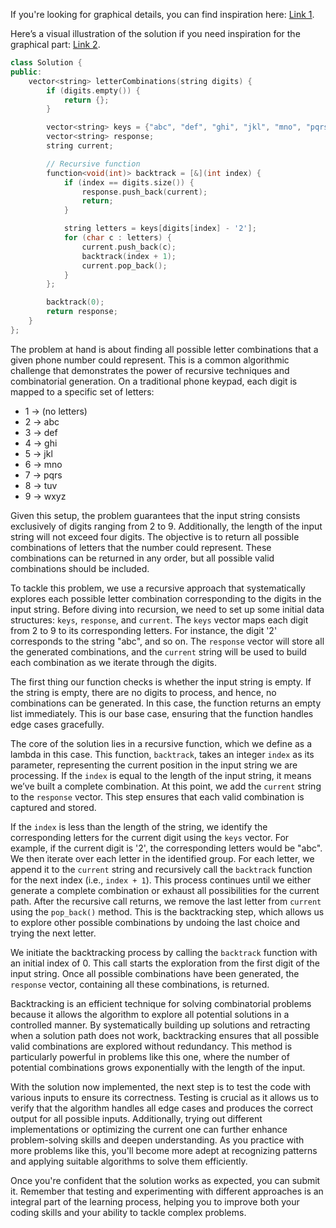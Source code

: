 If you're looking for graphical details, you can find inspiration here: [Link 1](https://www.educative.io/module/page/1j8yMXCkMj37LOGWX/10370001/4864305465655296/6549792358137856).

Here’s a visual illustration of the solution if you need inspiration for the graphical part: [Link 2](https://www.educative.io/module/page/1j8yMXCkMj37LOGWX/10370001/4864305465655296/4806207468208128).

```cpp
class Solution {
public:
    vector<string> letterCombinations(string digits) {
        if (digits.empty()) {
            return {};
        }

        vector<string> keys = {"abc", "def", "ghi", "jkl", "mno", "pqrs", "tuv", "wxyz"};
        vector<string> response;
        string current;

        // Recursive function
        function<void(int)> backtrack = [&](int index) {
            if (index == digits.size()) {
                response.push_back(current);
                return;
            }

            string letters = keys[digits[index] - '2'];
            for (char c : letters) {
                current.push_back(c);
                backtrack(index + 1);
                current.pop_back();
            }
        };

        backtrack(0);
        return response;
    }
};
```

The problem at hand is about finding all possible letter combinations that a given phone number could represent. This is a common algorithmic challenge that demonstrates the power of recursive techniques and combinatorial generation. On a traditional phone keypad, each digit is mapped to a specific set of letters:

- 1 → (no letters)  
- 2 → abc  
- 3 → def  
- 4 → ghi  
- 5 → jkl  
- 6 → mno  
- 7 → pqrs  
- 8 → tuv  
- 9 → wxyz  

Given this setup, the problem guarantees that the input string consists exclusively of digits ranging from 2 to 9. Additionally, the length of the input string will not exceed four digits. The objective is to return all possible combinations of letters that the number could represent. These combinations can be returned in any order, but all possible valid combinations should be included.

To tackle this problem, we use a recursive approach that systematically explores each possible letter combination corresponding to the digits in the input string. Before diving into recursion, we need to set up some initial data structures: `keys`, `response`, and `current`. The `keys` vector maps each digit from 2 to 9 to its corresponding letters. For instance, the digit '2' corresponds to the string "abc", and so on. The `response` vector will store all the generated combinations, and the `current` string will be used to build each combination as we iterate through the digits.

The first thing our function checks is whether the input string is empty. If the string is empty, there are no digits to process, and hence, no combinations can be generated. In this case, the function returns an empty list immediately. This is our base case, ensuring that the function handles edge cases gracefully.

The core of the solution lies in a recursive function, which we define as a lambda in this case. This function, `backtrack`, takes an integer `index` as its parameter, representing the current position in the input string we are processing. If the `index` is equal to the length of the input string, it means we’ve built a complete combination. At this point, we add the `current` string to the `response` vector. This step ensures that each valid combination is captured and stored.

If the `index` is less than the length of the string, we identify the corresponding letters for the current digit using the `keys` vector. For example, if the current digit is '2', the corresponding letters would be "abc". We then iterate over each letter in the identified group. For each letter, we append it to the `current` string and recursively call the `backtrack` function for the next index (i.e., `index + 1`). This process continues until we either generate a complete combination or exhaust all possibilities for the current path. After the recursive call returns, we remove the last letter from `current` using the `pop_back()` method. This is the backtracking step, which allows us to explore other possible combinations by undoing the last choice and trying the next letter.

We initiate the backtracking process by calling the `backtrack` function with an initial index of 0. This call starts the exploration from the first digit of the input string. Once all possible combinations have been generated, the `response` vector, containing all these combinations, is returned.

Backtracking is an efficient technique for solving combinatorial problems because it allows the algorithm to explore all potential solutions in a controlled manner. By systematically building up solutions and retracting when a solution path does not work, backtracking ensures that all possible valid combinations are explored without redundancy. This method is particularly powerful in problems like this one, where the number of potential combinations grows exponentially with the length of the input.

With the solution now implemented, the next step is to test the code with various inputs to ensure its correctness. Testing is crucial as it allows us to verify that the algorithm handles all edge cases and produces the correct output for all possible inputs. Additionally, trying out different implementations or optimizing the current one can further enhance problem-solving skills and deepen understanding. As you practice with more problems like this, you'll become more adept at recognizing patterns and applying suitable algorithms to solve them efficiently.

Once you're confident that the solution works as expected, you can submit it. Remember that testing and experimenting with different approaches is an integral part of the learning process, helping you to improve both your coding skills and your ability to tackle complex problems.